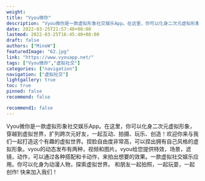 ```yaml
---
weight: 
title: "Vyou微你"
description: "Vyou微你是一款虚拟形象社交娱乐App。在这里，你可以化身二次元虚拟形象，穿越到虚拟世界，扩列跨次元好友，一起互动、拍摄、玩乐、创造！欢迎你来与我们一起打造这个有趣的虚拟世界。"
date: 2022-03-25T21:57:40+08:00
lastmod: 2022-03-25T16:45:40+08:00
draft: false
authors: ["MineW"]
featuredImage: "62.jpg"
link: "https://www.vyouapp.net/"
tags: ["Vyou微你","虚拟社交"]
categories: ["navigation"]
navigation: ["虚拟社交"]
lightgallery: true
toc: true
pinned: false
recommend: false

recommend1: false
---
```

Vyou微你是一款虚拟形象社交娱乐App。在这里，你可以化身二次元虚拟形象，穿越到虚拟世界，扩列跨次元好友，一起互动、拍摄、玩乐、创造！欢迎你来与我们一起打造这个有趣的虚拟世界。捏脸自由度非常高，可以捏出拥有自己风格的虚拟形象。vyou的动态发布有两种，视频和图片。vyou给您提供特效，场景，滤镜，动作，可以通过各种搭配和卡动作，来拍出想要的效果。一款虚拟社交娱乐应用。你可以化身为动漫人物，探索虚拟世界。 和朋友一起拍照，一起玩耍，一起创作! 快来加入我们！
